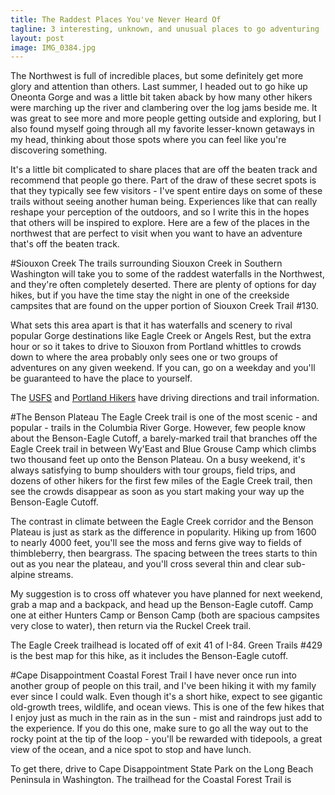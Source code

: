 ```yaml
---
title: The Raddest Places You've Never Heard Of
tagline: 3 interesting, unknown, and unusual places to go adventuring
layout: post
image: IMG_0384.jpg
---
```

The Northwest is full of incredible places, but some definitely get more glory and attention than others. Last summer, I headed out to go hike up Oneonta Gorge and was a little bit taken aback by how many other hikers were marching up the river and clambering over the log jams beside me. It was great to see more and more people getting outside and exploring, but I also found myself going through all my favorite lesser-known getaways in my head, thinking about those spots where you can feel like you're discovering something.

It's a little bit complicated to share places that are off the beaten track and recommend that people go there. Part of the draw of these secret spots is that they typically see few visitors - I've spent entire days on some of these trails without seeing another human being. Experiences like that can really reshape your perception of the outdoors, and so I write this in the hopes that others will be inspired to explore. Here are a few of the places in the northwest that are perfect to visit when you want to have an adventure that's off the beaten track.

#Siouxon Creek
The trails surrounding Siouxon Creek in Southern Washington will take you to some of the raddest waterfalls in the Northwest, and they're often completely deserted. There are plenty of options for day hikes, but if you have the time stay the night in one of the creekside campsites that are found on the upper portion of Siouxon Creek Trail #130. 

What sets this area apart is that it has waterfalls and scenery to rival popular Gorge destinations like Eagle Creek or Angels Rest, but the extra hour or so it takes to drive to Siouxon from Portland whittles to crowds down to where the area probably only sees one or two groups of adventures on any given weekend. If you can, go on a weekday and you'll be guaranteed to have the place to yourself.

The [USFS](http://www.fs.usda.gov/recarea/giffordpinchot/recarea/?recid=31636) and [Portland Hikers](http://www.portlandhikersfieldguide.org/wiki/Siouxon_Creek_Hike) have driving directions and trail information.

#The Benson Plateau
The Eagle Creek trail is one of the most scenic - and popular - trails in the Columbia River Gorge. However, few people know about the Benson-Eagle Cutoff, a barely-marked trail that branches off the Eagle Creek trail in between Wy'East and Blue Grouse Camp which climbs two thousand feet up onto the Benson Plateau. On a busy weekend, it's always satisfying to bump shoulders with tour groups, field trips, and dozens of other hikers for the first few miles of the Eagle Creek trail, then see the crowds disappear as soon as you start making your way up the Benson-Eagle Cutoff. 

The contrast in climate between the Eagle Creek corridor and the Benson Plateau is just as stark as the difference in popularity. Hiking up from 1600 to nearly 4000 feet, you'll see the moss and ferns give way to fields of thimbleberry, then beargrass. The spacing between the trees starts to thin out as you near the plateau, and you'll cross several thin and clear sub-alpine streams. 

My suggestion is to cross off whatever you have planned for next weekend, grab a map and a backpack, and head up the Benson-Eagle cutoff. Camp one at either Hunters Camp or Benson Camp (both are spacious campsites very close to water), then return via the Ruckel Creek trail. 

The Eagle Creek trailhead is located off of exit 41 of I-84. Green Trails #429 is the best map for this hike, as it includes the Benson-Eagle cutoff.

#Cape Disappointment Coastal Forest Trail
I have never once run into another group of people on this trail, and I've been hiking it with my family ever since I could walk. Even though it's a short hike, expect to see gigantic old-growth trees, wildlife, and ocean views. This is one of the few hikes that I enjoy just as much in the rain as in the sun - mist and raindrops just add to the experience. If you do this one, make sure to go all the way out to the rocky point at the tip of the loop - you'll be rewarded with tidepools, a great view of the ocean, and a nice spot to stop and have lunch. 

To get there, drive to Cape Disappointment State Park on the Long Beach Peninsula in Washington. The trailhead for the Coastal Forest Trail is 
